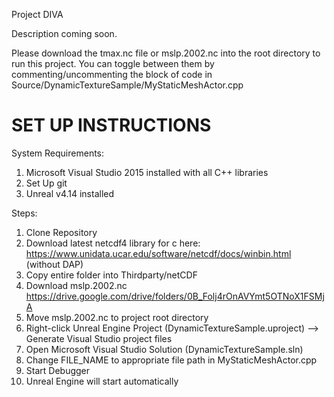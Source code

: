 Project DIVA

Description coming soon.

Please download the tmax.nc file or mslp.2002.nc into the root directory to run this project. You can toggle between them by
commenting/uncommenting the block of code in Source/DynamicTextureSample/MyStaticMeshActor.cpp

# SET UP INSTRUCTIONS

System Requirements:
1) Microsoft Visual Studio 2015 installed with all C++ libraries
2) Set Up git
3) Unreal v4.14 installed

Steps:
1) Clone Repository
2) Download latest netcdf4 library for c here: https://www.unidata.ucar.edu/software/netcdf/docs/winbin.html (without DAP)
3) Copy entire folder into Thirdparty/netCDF
4) Download mslp.2002.nc https://drive.google.com/drive/folders/0B_Folj4rOnAVYmt5OTNoX1FSMjA
5) Move mslp.2002.nc to project root directory
6) Right-click Unreal Engine Project (DynamicTextureSample.uproject) --> Generate Visual Studio project files
7) Open Microsoft Visual Studio Solution (DynamicTextureSample.sln)
8) Change FILE_NAME to appropriate file path in MyStaticMeshActor.cpp
9) Start Debugger
10) Unreal Engine will start automatically
